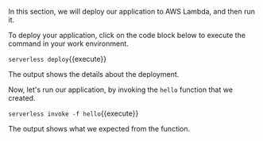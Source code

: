 In this section, we will deploy our application to AWS Lambda, and then run it.

To deploy your application, click on the code block below to execute the command in your work environment.

`serverless deploy`{{execute}}

The output shows the details about the deployment.

Now, let's run our application, by invoking the `hello` function that we created.

`serverless invoke -f hello`{{execute}}

The output shows what we expected from the function.